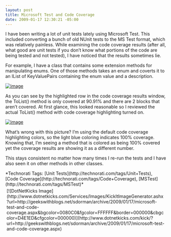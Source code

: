 ```yaml
---
layout: post
title: Microsoft Test and Code Coverage
date: 2009-01-17 12:30:21 -05:00
---
```


I have been writing a lot of unit tests lately using Microsoft Test. This included converting a bunch of old NUnit tests to the MS Test format, which was relatively painless. While examining the code coverage results (after all, what good are unit tests if you don’t know what portions of the code are being tested and not tested), I have noticed that the results sometimes lie.

For example, I have a class that contains some extension methods for manipulating enums. One of those methods takes an enum and coverts it to an IList of KeyValuePairs containing the enum value and a description.

[![image](http://gwb.blob.core.windows.net/sdorman/WindowsLiveWriter/MicrosoftTestandCodeCoverage_AD9C/image_thumb_1.png "image")](http://gwb.blob.core.windows.net/sdorman/WindowsLiveWriter/MicrosoftTestandCodeCoverage_AD9C/image_4.png) 

As you can see by the highlighted row in the code coverage results window, the ToList() method is only covered at 90.91% and there are 2 blocks that aren’t covered. At first glance, this looked reasonable so I reviewed the actual ToList() method with code coverage highlighting turned on.

[![image](http://gwb.blob.core.windows.net/sdorman/WindowsLiveWriter/MicrosoftTestandCodeCoverage_AD9C/image_thumb_2.png "image")](http://gwb.blob.core.windows.net/sdorman/WindowsLiveWriter/MicrosoftTestandCodeCoverage_AD9C/image_6.png) 

What’s wrong with this picture? I’m using the default code coverage highlighting colors, so the light blue coloring indicates 100% coverage. Knowing that, I’m seeing a method that is colored as being 100% covered yet the coverage results are showing it as a different number.

This stays consistent no matter how many times I re-run the tests and I have also seen it on other methods in other classes.
  <div style="padding-bottom: 0px; margin: 0px; padding-left: 0px; padding-right: 0px; display: inline; float: none; padding-top: 0px" id="scid:0767317B-992E-4b12-91E0-4F059A8CECA8:7ab5e9d3-8b53-4cfa-8b93-9f8c8dc50e2f" class="wlWriterSmartContent">*Technorati Tags: [Unit Tests](http://technorati.com/tags/Unit+Tests), [Code Coverage](http://technorati.com/tags/Code+Coverage), [MSTest](http://technorati.com/tags/MSTest)*</div><div class="wlWriterHeaderFooter" style="text-align:left; margin:0px; padding:4px 4px 4px 4px;">[![DotNetKicks Image](http://www.dotnetkicks.com/Services/Images/KickItImageGenerator.ashx?url=http://geekswithblogs.net/sdorman/archive/2009/01/17/microsoft-test-and-code-coverage.aspx&bgcolor=0080C0&fgcolor=FFFFFF&border=000000&cbgcolor=D4E1ED&cfgcolor=000000)](http://www.dotnetkicks.com/kick/?url=http://geekswithblogs.net/sdorman/archive/2009/01/17/microsoft-test-and-code-coverage.aspx)</div>
